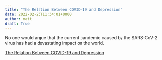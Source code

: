 ```yaml
---
title: "The Relation Between COVID-19 and Depression"
date: 2022-02-25T11:34:01+0000
author: matt
draft: True
---
```

No one would argue that the current pandemic caused by the SARS‑CoV‑2 virus has had a devastating impact on the world. 
 

[ The Relation Between COVID-19 and Depression ]( https://www.genre.com/knowledge/publications/cflh21-2-obrien-en.html )
